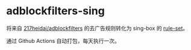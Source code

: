 # adblockfilters-sing

将来自 [217heidai/adblockfilters](https://github.com/217heidai/adblockfilters) 的去广告规则转化为 sing-box 的 [rule-set](https://sing-box.sagernet.org/zh/configuration/rule-set/source-format/)。

通过 Github Actions 自动打包，每天执行一次。